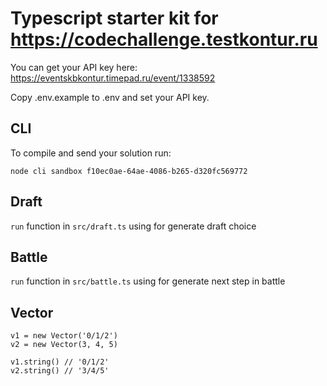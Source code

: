 # Typescript starter kit for https://codechallenge.testkontur.ru

You can get your API key here:
https://eventskbkontur.timepad.ru/event/1338592

Copy .env.example to .env and set your API key.

## CLI

To compile and send your solution run:

`node cli sandbox f10ec0ae-64ae-4086-b265-d320fc569772`

## Draft
`run` function in `src/draft.ts` using for generate draft choice

## Battle
`run` function in `src/battle.ts` using for generate next step in battle

## Vector
```
v1 = new Vector('0/1/2')
v2 = new Vector(3, 4, 5)

v1.string() // '0/1/2'
v2.string() // '3/4/5'
```